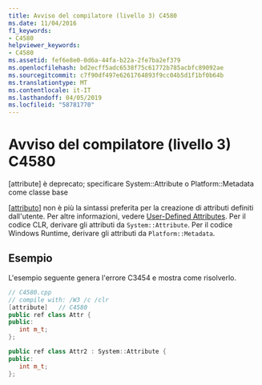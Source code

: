 ```yaml
---
title: Avviso del compilatore (livello 3) C4580
ms.date: 11/04/2016
f1_keywords:
- C4580
helpviewer_keywords:
- C4580
ms.assetid: fef6e8e0-0d6a-44fa-b22a-2fe7ba2ef379
ms.openlocfilehash: bd2ecff5adc6538f75c61772b785acbfc89092ae
ms.sourcegitcommit: c7f90df497e6261764893f9cc04b5d1f1bf0b64b
ms.translationtype: MT
ms.contentlocale: it-IT
ms.lasthandoff: 04/05/2019
ms.locfileid: "58781770"
---
```

# <a name="compiler-warning-level-3-c4580"></a>Avviso del compilatore (livello 3) C4580

[attribute] è deprecato; specificare System::Attribute o Platform::Metadata come classe base

[[attributo](../../windows/attributes/attribute.md)] non è più la sintassi preferita per la creazione di attributi definiti dall'utente. Per altre informazioni, vedere [User-Defined Attributes](../../extensions/user-defined-attributes-cpp-component-extensions.md). Per il codice CLR, derivare gli attributi da `System::Attribute`. Per il codice Windows Runtime, derivare gli attributi da `Platform::Metadata`.

## <a name="example"></a>Esempio

L'esempio seguente genera l'errore C3454 e mostra come risolverlo.

```cpp
// C4580.cpp
// compile with: /W3 /c /clr
[attribute]   // C4580
public ref class Attr {
public:
   int m_t;
};

public ref class Attr2 : System::Attribute {
public:
   int m_t;
};
```